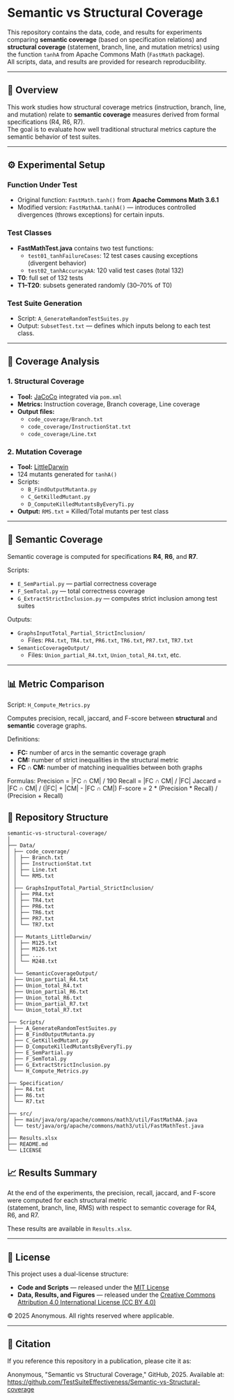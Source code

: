 # Semantic vs Structural Coverage

This repository contains the data, code, and results for experiments comparing **semantic coverage** (based on specification relations) and **structural coverage** (statement, branch, line, and mutation metrics) using the function `tanhA` from Apache Commons Math (`FastMath` package).  
All scripts, data, and results are provided for research reproducibility.

---

## 📘 Overview

This work studies how structural coverage metrics (instruction, branch, line, and mutation) relate to **semantic coverage** measures derived from formal specifications (R4, R6, R7).  
The goal is to evaluate how well traditional structural metrics capture the semantic behavior of test suites.

---

## ⚙️ Experimental Setup

### Function Under Test
- Original function: `FastMath.tanh()` from **Apache Commons Math 3.6.1**  
- Modified version: `FastMathAA.tanhA()` — introduces controlled divergences (throws exceptions) for certain inputs.

### Test Classes
- **FastMathTest.java** contains two test functions:
  - `test01_tanhFailureCases`: 12 test cases causing exceptions (divergent behavior)
  - `test02_tanhAccuracyAA`: 120 valid test cases (total 132)
- **T0**: full set of 132 tests  
- **T1–T20**: subsets generated randomly (30–70% of T0)

### Test Suite Generation
- Script: `A_GenerateRandomTestSuites.py`  
- Output: `SubsetTest.txt` — defines which inputs belong to each test class.

---

## 🧪 Coverage Analysis

### 1. Structural Coverage
- **Tool:** [JaCoCo](https://www.jacoco.org/jacoco/) integrated via `pom.xml`  
- **Metrics:** Instruction coverage, Branch coverage, Line coverage  
- **Output files:**  
  - `code_coverage/Branch.txt`  
  - `code_coverage/InstructionStat.txt`  
  - `code_coverage/Line.txt`

### 2. Mutation Coverage
- **Tool:** [LittleDarwin](https://github.com/alipour/littledarwin)  
- 124 mutants generated for `tanhA()`  
- Scripts:
  - `B_FindOutputMutanta.py`
  - `C_GetKilledMutant.py`
  - `D_ComputeKilledMutantsByEveryTi.py`
- **Output:** `RMS.txt` = Killed/Total mutants per test class

---

## 🧭 Semantic Coverage

Semantic coverage is computed for specifications **R4**, **R6**, and **R7**.

Scripts:
- `E_SemPartial.py` — partial correctness coverage  
- `F_SemTotal.py` — total correctness coverage  
- `G_ExtractStrictInclusion.py` — computes strict inclusion among test suites  

Outputs:
- `GraphsInputTotal_Partial_StrictInclusion/`  
  - Files: `PR4.txt`, `TR4.txt`, `PR6.txt`, `TR6.txt`, `PR7.txt`, `TR7.txt`  
- `SemanticCoverageOutput/`  
  - Files: `Union_partial_R4.txt`, `Union_total_R4.txt`, etc.

---

## 📊 Metric Comparison

Script: `H_Compute_Metrics.py`

Computes precision, recall, jaccard, and F-score between **structural** and **semantic** coverage graphs.

Definitions:

- **FC:** number of arcs in the semantic coverage graph  
- **CM:** number of strict inequalities in the structural metric  
- **FC ∩ CM:** number of matching inequalities between both graphs  

Formulas:
Precision = |FC ∩ CM| / 190
Recall = |FC ∩ CM| / |FC|
Jaccard = |FC ∩ CM| / (|FC| + |CM| - |FC ∩ CM|)
F-score = 2 * (Precision * Recall) / (Precision + Recall)

## 📂 Repository Structure
```
semantic-vs-structural-coverage/
│
├── Data/
│ ├── code_coverage/
│ │ ├── Branch.txt
│ │ ├── InstructionStat.txt
│ │ ├── Line.txt
│ │ └── RMS.txt
│ │
│ ├── GraphsInputTotal_Partial_StrictInclusion/
│ │ ├── PR4.txt
│ │ ├── TR4.txt
│ │ ├── PR6.txt
│ │ ├── TR6.txt
│ │ ├── PR7.txt
│ │ └── TR7.txt
│ │
│ ├── Mutants_LittleDarwin/
│ │ ├── M125.txt
│ │ ├── M126.txt
│ │ ├── ...
│ │ └── M248.txt
│ │
│ └── SemanticCoverageOutput/
│ ├── Union_partial_R4.txt
│ ├── Union_total_R4.txt
│ ├── Union_partial_R6.txt
│ ├── Union_total_R6.txt
│ ├── Union_partial_R7.txt
│ └── Union_total_R7.txt
│
├── Scripts/
│ ├── A_GenerateRandomTestSuites.py
│ ├── B_FindOutputMutanta.py
│ ├── C_GetKilledMutant.py
│ ├── D_ComputeKilledMutantsByEveryTi.py
│ ├── E_SemPartial.py
│ ├── F_SemTotal.py
│ ├── G_ExtractStrictInclusion.py
│ └── H_Compute_Metrics.py
│
├── Specification/
│ ├── R4.txt
│ ├── R6.txt
│ └── R7.txt
│
├── src/
│ ├── main/java/org/apache/commons/math3/util/FastMathAA.java
│ └── test/java/org/apache/commons/math3/util/FastMathTest.java
│
├── Results.xlsx
├── README.md
└── LICENSE
```

## 📈 Results Summary

At the end of the experiments, the precision, recall, jaccard, and F-score were computed for each structural metric  
(statement, branch, line, RMS) with respect to semantic coverage for R4, R6, and R7.

These results are available in `Results.xlsx`.

---

## 📜 License

This project uses a dual-license structure:

- **Code and Scripts** — released under the [MIT License](./LICENSE)  
- **Data, Results, and Figures** — released under the [Creative Commons Attribution 4.0 International License (CC BY 4.0)](https://creativecommons.org/licenses/by/4.0/)

© 2025 Anonymous. All rights reserved where applicable.

---

## 💬 Citation

If you reference this repository in a publication, please cite it as:

Anonymous, "Semantic vs Structural Coverage," GitHub, 2025.
Available at: https://github.com/TestSuiteEffectiveness/Semantic-vs-Structural-coverage

